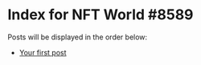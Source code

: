 # Index for NFT World #8589
Posts will be displayed in the order below:

- [Your first post](./001-first.md)

